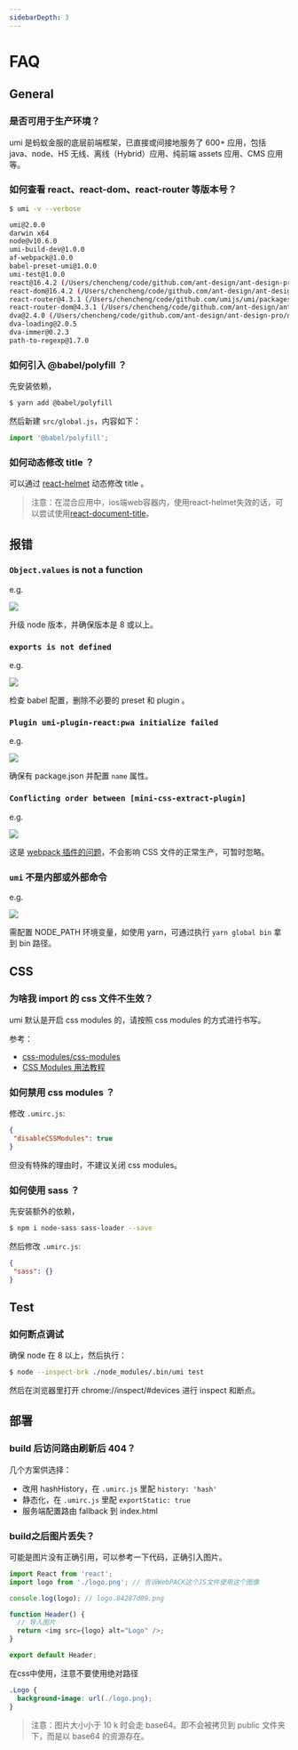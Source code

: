 ```yaml
---
sidebarDepth: 3
---
```


# FAQ

## General

### 是否可用于生产环境？

umi 是蚂蚁金服的底层前端框架，已直接或间接地服务了 600+ 应用，包括 java、node、H5 无线、离线（Hybrid）应用、纯前端 assets 应用、CMS 应用等。

### 如何查看 react、react-dom、react-router 等版本号？

```bash
$ umi -v --verbose

umi@2.0.0
darwin x64
node@v10.6.0
umi-build-dev@1.0.0
af-webpack@1.0.0
babel-preset-umi@1.0.0
umi-test@1.0.0
react@16.4.2 (/Users/chencheng/code/github.com/ant-design/ant-design-pro/node_modules/react)
react-dom@16.4.2 (/Users/chencheng/code/github.com/ant-design/ant-design-pro/node_modules/react-dom)
react-router@4.3.1 (/Users/chencheng/code/github.com/umijs/umi/packages/umi-build-dev/node_modules/react-router)
react-router-dom@4.3.1 (/Users/chencheng/code/github.com/ant-design/ant-design-pro/node_modules/react-router-dom)
dva@2.4.0 (/Users/chencheng/code/github.com/ant-design/ant-design-pro/node_modules/dva)
dva-loading@2.0.5
dva-immer@0.2.3
path-to-regexp@1.7.0
```

### 如何引入 @babel/polyfill ？

先安装依赖，

```bash
$ yarn add @babel/polyfill
```

然后新建 `src/global.js`，内容如下：

```js
import '@babel/polyfill';
```

### 如何动态修改 title ？

可以通过 [react-helmet](https://github.com/nfl/react-helmet) 动态修改 title 。
> 注意：在混合应用中，ios端web容器内，使用react-helmet失效的话，可以尝试使用[react-document-title](https://github.com/gaearon/react-document-title)。

## 报错

### `Object.values` is not a function

e.g.

<img src="https://gw.alipayobjects.com/zos/rmsportal/mTaaEfxKkkGAQicDOSeb.png" />

升级 node 版本，并确保版本是 8 或以上。

### `exports is not defined`

e.g.

<img src="https://gw.alipayobjects.com/zos/rmsportal/fLNyyPNyquAGoYQxxIDI.png" />

检查 babel 配置，删除不必要的 preset 和 plugin 。

### `Plugin umi-plugin-react:pwa initialize failed`

e.g.

<img src="https://gw.alipayobjects.com/zos/rmsportal/lSuOXlbtrZPLoMaLBODj.png" />

确保有 package.json 并配置 `name` 属性。

### `Conflicting order between [mini-css-extract-plugin]`

e.g.

<img src="https://gw.alipayobjects.com/zos/rmsportal/mjzdexbrmZulkjCAqzPC.png" />

这是 [webpack 插件的问题](https://github.com/webpack-contrib/mini-css-extract-plugin/issues/250)，不会影响 CSS 文件的正常生产，可暂时忽略。

### `umi` 不是内部或外部命令

e.g.

<img src="https://gw.alipayobjects.com/zos/rmsportal/fatmbcGwSOwDntHjmrtG.png" />

需配置 NODE_PATH 环境变量，如使用 yarn，可通过执行 `yarn global bin` 拿到 bin 路径。


## CSS

### 为啥我 import 的 css 文件不生效？

umi 默认是开启 css modules 的，请按照 css modules 的方式进行书写。

参考：

* [css-modules/css-modules](https://github.com/css-modules/css-modules)
* [CSS Modules 用法教程](http://www.ruanyifeng.com/blog/2016/06/css_modules.html)

### 如何禁用 css modules ？

修改 `.umirc.js`:

```json
{
 "disableCSSModules": true
}
```

但没有特殊的理由时，不建议关闭 css modules。

### 如何使用 sass ？

先安装额外的依赖，

```bash
$ npm i node-sass sass-loader --save
```

然后修改 `.umirc.js`:

```json
{
 "sass": {}
}
```

## Test

### 如何断点调试

确保 node 在 8 以上，然后执行：

```bash
$ node --inspect-brk ./node_modules/.bin/umi test
```

然后在浏览器里打开 chrome://inspect/#devices 进行 inspect 和断点。

## 部署

### build 后访问路由刷新后 404？

几个方案供选择：

* 改用 hashHistory，在 `.umirc.js` 里配 `history: 'hash'`
* 静态化，在 `.umirc.js` 里配 `exportStatic: true`
* 服务端配置路由 fallback 到 index.html

### build之后图片丢失？

可能是图片没有正确引用，可以参考一下代码，正确引入图片。

```js
import React from 'react';
import logo from './logo.png'; // 告诉WebPACK这个JS文件使用这个图像

console.log(logo); // logo.84287d09.png

function Header() {
  // 导入图片
  return <img src={logo} alt="Logo" />;
}

export default Header;

```
在css中使用，注意不要使用绝对路径
```css
.Logo {
  background-image: url(./logo.png);
}
```

> 注意：图片大小小于 10 k 时会走 base64。即不会被拷贝到 public 文件夹下，而是以 base64 的资源存在。
